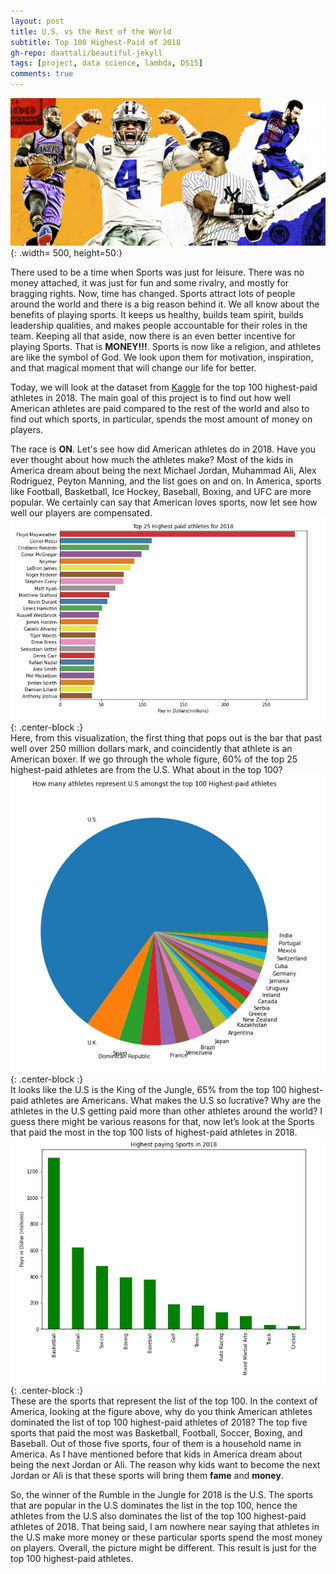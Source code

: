 ```yaml
---
layout: post
title: U.S. vs the Rest of the World
subtitle: Top 100 Highest-Paid of 2018
gh-repo: daattali/beautiful-jekyll
tags: [project, data science, lambda, DS15]
comments: true
---
```

![](/img/athletes.jpg){: .width= 500, height=50:}

There used to be a time when Sports was just for leisure. There was no money attached, it was just for fun and some rivalry, and mostly for bragging rights. Now, time has changed. Sports attract lots of people around the world and there is a big reason behind it. We all know about the benefits of playing sports. It keeps us healthy, builds team spirit, builds leadership qualities, and makes people accountable for their roles in the team. Keeping all that aside, now there is an even better incentive for playing Sports. That is **MONEY!!!**. Sports is now like a religion, and athletes are like the symbol of God. We look upon them for motivation, inspiration, and that magical moment that will change our life for better.  

Today, we will look at the dataset from [Kaggle](https://www.kaggle.com/pavanraj159/forbes-100-highest-paid-athletes-2018) for the top 100 highest-paid athletes in 2018. The main goal of this project is to find out how well American athletes are paid compared to the rest of the world and also to find out which sports, in particular, spends the most amount of money on players.  

The race is **ON**. Let's see how did American athletes do in 2018. Have you ever thought about how much the athletes make? Most of the kids in America dream about being the next Michael Jordan, Muhammad Ali, Alex Rodriguez, Peyton Manning, and the list goes on and on. In America, sports like Football, Basketball, Ice Hockey, Baseball, Boxing, and UFC are more popular. We certainly can say that American loves sports, now let see how well our players are compensated.  
![Plot](/img/newtop25.jpg){: .center-block :}  
Here, from this visualization, the first thing that pops out is the bar that past well over 250 million dollars mark, and coincidently that athlete is an American boxer. If we go through the whole figure, 60% of the top 25 highest-paid athletes are from the U.S. What about in the top 100?    
![](/img/newtop100.jpg){: .center-block :}  
It looks like the U.S is the King of the Jungle, 65% from the top 100 highest-paid athletes are Americans. What makes the U.S so lucrative? Why are the athletes in the U.S getting paid more than other athletes around the world? I guess there might be various reasons for that, now let’s look at the Sports that paid the most in the top 100 lists of highest-paid athletes in 2018.  
![](/img/newhighestpayingsports.jpg){: .center-block :}  
These are the sports that represent the list of the top 100. In the context of America, looking at the figure above, why do you think American athletes dominated the list of top 100 highest-paid athletes of 2018? The top five sports that paid the most was Basketball, Football, Soccer, Boxing, and Baseball. Out of those five sports, four of them is a household name in America. As I have mentioned before that kids in America dream about being the next Jordan or Ali. The reason why kids want to become the next Jordan or Ali is that these sports will bring them **fame** and **money**.  

So, the winner of the Rumble in the Jungle for 2018 is the U.S. The sports that are popular in the U.S dominates the list in the top 100, hence the athletes from the U.S also dominates the list of the top 100 highest-paid athletes of 2018. That being said, I am nowhere near saying that athletes in the U.S make more money or these particular sports spend the most money on players. Overall, the picture might be different. This result is just for the top 100 highest-paid athletes.


